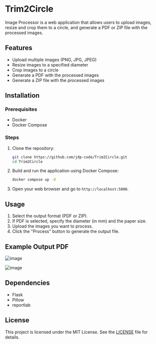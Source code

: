 # Trim2Circle

Image Processor is a web application that allows users to upload images, resize and crop them to a circle, and generate a PDF or ZIP file with the processed images.

## Features

- Upload multiple images (PNG, JPG, JPEG)
- Resize images to a specified diameter
- Crop images to a circle
- Generate a PDF with the processed images
- Generate a ZIP file with the processed images

## Installation

### Prerequisites

- Docker
- Docker Compose

### Steps

1. Clone the repository:

    ```sh
    git clone https://github.com/jdp-code/Trim2Circle.git
    cd Trim2Circle
    ```

2. Build and run the application using Docker Compose:

    ```sh
    docker compose up -d
    ```

3. Open your web browser and go to `http://localhost:5000`.

## Usage

1. Select the output format (PDF or ZIP).
2. If PDF is selected, specify the diameter (in mm) and the paper size.
3. Upload the images you want to process.
4. Click the "Process" button to generate the output file.

## Example Output PDF
![image](https://github.com/user-attachments/assets/76447906-c8c0-443b-a392-6238ead95970)

![image](https://github.com/user-attachments/assets/2f7c7840-0b33-4b70-bdcd-8fbce054c381)


## Dependencies

- Flask
- Pillow
- reportlab

## License

This project is licensed under the MIT License. See the [LICENSE](LICENSE) file for details.
